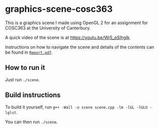 # graphics-scene-cosc363
This is a graphics scene I made using OpenGL 2 for an assignment for COSC363 at the University of Canterbury.

A quick video of the scene is at https://youtu.be/Wr5_eSIhgIk.

Instructions on how to navigate the scene and details of the contents can be found in [`Report.pdf`](Report.pdf).

## How to run it

Just run `./scene`.

## Build instructions

To build it yourself, run `g++ -Wall -o scene scene.cpp -lm -lGL -lGLU -lglut`.

You can then run `./scene`.
